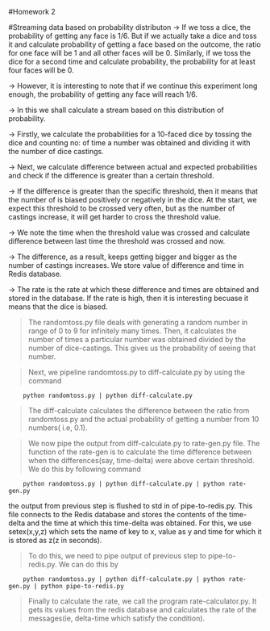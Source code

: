 #Homework 2

#Streaming data based on probability distributon
-> If we toss a dice, the probability of getting any face is 1/6. But if we actually take a dice and toss it and calculate probability of getting a face based on the outcome, the ratio for one face will be 1 and all other faces will be 0.
Similarly, if we toss the dice for a second time and calculate probability, the probability for at least four faces will be 0. 

-> However, it is interesting to note that if we continue this experiment long enough, the probability of getting any face will reach 1/6. 

-> In this we shall calculate a stream based on this distribution of probability.

-> Firstly, we calculate the probabilities for a 10-faced dice by tossing the dice and counting no: of time a number was obtained and dividing it with the number of dice castings.

-> Next, we calculate difference between actual and expected probabilities and check if the difference is greater than a certain threshold.

-> If the difference is greater than the specific threshold, then it means that the number of is biased positively or negatively in the dice. At the start, we expect this threshold to be crossed very often, but as the number of castings increase, it will get harder to cross the threshold value.

-> We note the time when the threshold value was crossed and calculate difference between last time the threshold was crossed and now. 

-> The difference, as a result, keeps getting bigger and bigger as the number of castings increases. We store value of difference and time in Redis database.

-> The rate is the rate at which these difference and times are obtained and stored in the database. If the rate is high, then it is interesting becuase it means that the dice is biased.

> The randomtoss.py file deals with generating a random number in range of 0 to 9 for infinitely many times. Then, it calculates the number of times a particular number was obtained divided by the number of dice-castings. This gives us the probability of seeing that number.

> Next, we pipeline randomtoss.py to diff-calculate.py by using the command 
		
		python randomtoss.py | python diff-calculate.py

> The diff-calculate calculates the difference between the ratio from randomtoss.py and the actual probability of getting a number from 10 numbers( i.e, 0.1).

> We now pipe the output from diff-calculate.py to rate-gen.py file. The function of the rate-gen is to calculate the time difference between when the differences(say, time-delta) were above  certain threshold. We do this by following command

		python randomtoss.py | python diff-calculate.py | python rate-gen.py
		
the output from previous step is flushed to std in of pipe-to-redis.py. This file connects to the Redis database and stores the contents of the time-delta and the time at which this time-delta was obtained. For this, we use setex(x,y,z) which sets the name of key to x, value as y and time for which it is stored as z(z in seconds).

> To do this, we need to pipe output of previous step to pipe-to-redis.py. We can do this by 

		python randomtoss.py | python diff-calculate.py | python rate-gen.py | python pipe-to-redis.py
		
> Finally to calculate the rate, we call the program rate-calculator.py. It gets its values from the redis database and calculates the rate of the messages(ie, delta-time which satisfy the condition). 